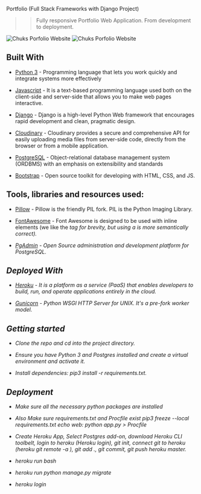 Portfolio (Full Stack Frameworks with Django Project)

> > Fully responsive Portfolio Web Application. From development to deployment.

<img src="https://res.cloudinary.com/chuksmbanaso/image/upload/v1642058481/media/Screenshot_7_jncgkk.png" title="Chuks Portfolio" alt="Chuks Porfolio Website">
<img src="https://res.cloudinary.com/chuksmbanaso/image/upload/v1642058497/media/Screenshot_8_pl70ic.png" title="Chuks Portfolio" alt="Chuks Porfolio Website">

## Built With

- [Python 3](https://www.python.org/) - Programming language that lets you work quickly and integrate systems more effectively

- [Javascript](https://www.javascript.com) - It is a text-based programming language used both on the client-side and server-side that allows you to make web pages interactive.

- [Django](https://www.djangoproject.com/) - Django is a high-level Python Web framework that encourages rapid development and clean, pragmatic design.

- [Cloudinary](https://cloudinary.com/) - Cloudinary provides a secure and comprehensive API for easily uploading media files from server-side code, directly from the browser or from a mobile application.

- [PostgreSQL](https://www.postgresql.org/) - Object-relational database management system (ORDBMS) with an emphasis on extensibility and standards

- [Bootstrap](https://getbootstrap.com/) - Open source toolkit for developing with HTML, CSS, and JS.


## Tools, libraries and resources used:

- [Pillow](https://pillow.readthedocs.io/en/5.3.x/) - Pillow is the friendly PIL fork. PIL is the Python Imaging Library.

- [FontAwesome](https://fontawesome.com/) -  Font Awesome is designed to be used with inline elements (we like the <i> tag for brevity, but using a <span> is more semantically correct).

- [PgAdmin](https://www.pgadmin.org/) - Open Source administration and development platform for PostgreSQL.

## Deployed With

- [Heroku](https://www.heroku.com/) - It is a platform as a service (PaaS) that enables developers to build, run, and operate applications entirely in the cloud.

- [Gunicorn](https://gunicorn.org/) - Python WSGI HTTP Server for UNIX. It's a pre-fork worker model.

## Getting started

- Clone the repo and cd into the project directory.

- Ensure you have Python 3 and Postgres installed and create a virtual environment and activate it.

- Install dependencies: pip3 install -r requirements.txt.

## Deployment

- Make sure all the necessary python packages are installed 

- Also Make sure requirements.txt and Procfile exist pip3 freeze --local requirements.txt echo web: python app.py > Procfile

- Create Heroku App, Select Postgres add-on, download Heroku CLI toolbelt, login to heroku (Heroku login), git init, connect git to heroku (heroku git remote -a ), git add ., git commit, git push heroku master.

- heroku run bash

- heroku run python manage.py migrate

- heroku login

